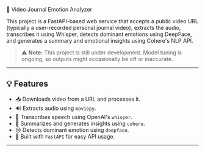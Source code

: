  🎥 Video Journal Emotion Analyzer

This project is a FastAPI-based web service that accepts a public video URL (typically a user-recorded personal journal video), extracts the audio, transcribes it using Whisper, detects dominant emotions using DeepFace, and generates a summary and emotional insights using Cohere's NLP API.

> ⚠️ **Note:** This project is still under development. Model tuning is ongoing, so outputs might occasionally be off or inaccurate.

---

## 💡 Features

- 📥 Downloads video from a URL and processes it.
- 🔊 Extracts audio using `moviepy`.
- 🧠 Transcribes speech using OpenAI's `whisper`.
- 🧠 Summarizes and generates insights using `cohere`.
- 😢 Detects dominant emotion using `deepface`.
- 🧪 Built with `FastAPI` for easy API usage.

---
